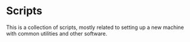 # Scripts

This is a collection of scripts, mostly related to setting up a new machine with common utilities and other software.
